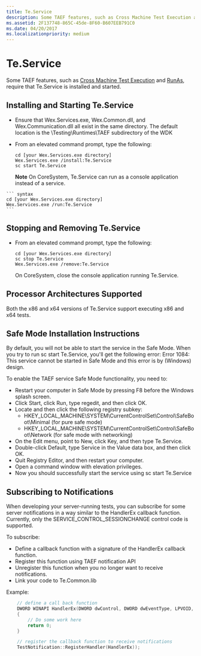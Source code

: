 ```yaml
---
title: Te.Service
description: Some TAEF features, such as Cross Machine Test Execution and RunAs, require that Te.Service is installed and started.
ms.assetid: 2F137748-865C-45de-8F60-B607EEB791C0
ms.date: 04/20/2017
ms.localizationpriority: medium
---
```


# Te.Service


Some TAEF features, such as [Cross Machine Test Execution](cross-machine-execution.md) and [RunAs](runas.md), require that Te.Service is installed and started.

## <span id="installing_and_starting_te.service"></span><span id="INSTALLING_AND_STARTING_TE.SERVICE"></span>Installing and Starting Te.Service


-   Ensure that Wex.Services.exe, Wex.Common.dll, and Wex.Communication.dll all exist in the same directory. The default location is the \\Testing\\Runtimes\\TAEF subdirectory of the WDK
-   From an elevated command prompt, type the following:

    ``` syntax
    cd [your Wex.Services.exe directory]
    Wex.Services.exe /install:Te.Service
    sc start Te.Service
    ```

    **Note**  On CoreSystem, Te.Service can run as a console application instead of a service.



~~~
``` syntax
cd [your Wex.Services.exe directory]
Wex.Services.exe /run:Te.Service
```
~~~

## <span id="stopping_and_removing_te.service"></span><span id="STOPPING_AND_REMOVING_TE.SERVICE"></span>Stopping and Removing Te.Service


-   From an elevated command prompt, type the following:

    ``` syntax
    cd [your Wex.Services.exe directory]
    sc stop Te.Service
    Wex.Services.exe /remove:Te.Service
    ```

    On CoreSystem, close the console application running Te.Service.

## <span id="Processor_Architectures_Supported"></span><span id="processor_architectures_supported"></span><span id="PROCESSOR_ARCHITECTURES_SUPPORTED"></span>Processor Architectures Supported


Both the x86 and x64 versions of Te.Service support executing x86 and x64 tests.

## <span id="Safe_Mode_Installation_Instructions"></span><span id="safe_mode_installation_instructions"></span><span id="SAFE_MODE_INSTALLATION_INSTRUCTIONS"></span>Safe Mode Installation Instructions


By default, you will not be able to start the service in the Safe Mode. When you try to run sc start Te.Service, you'll get the following error: Error 1084: This service cannot be started in Safe Mode and this error is by (Windows) design.

To enable the TAEF service Safe Mode functionality, you need to:

-   Restart your computer in Safe Mode by pressing F8 before the Windows splash screen.
-   Click Start, click Run, type regedit, and then click OK.
-   Locate and then click the following registry subkey:
    -   HKEY\_LOCAL\_MACHINE\\SYSTEM\\CurrentControlSet\\Control\\SafeBoot\\Minimal (for pure safe mode)
    -   HKEY\_LOCAL\_MACHINE\\SYSTEM\\CurrentControlSet\\Control\\SafeBoot\\Network (for safe mode with networking)
-   On the Edit menu, point to New, click Key, and then type Te.Service.
-   Double-click Default, type Service in the Value data box, and then click OK.
-   Quit Registry Editor, and then restart your computer.
-   Open a command window with elevation privileges.
-   Now you should successfully start the service using sc start Te.Service

## <span id="Subscribing_to_Notifications"></span><span id="subscribing_to_notifications"></span><span id="SUBSCRIBING_TO_NOTIFICATIONS"></span>Subscribing to Notifications


When developing your server-running tests, you can subscribe for some server notifications in a way similar to the HandlerEx callback function. Currently, only the SERVICE\_CONTROL\_SESSIONCHANGE control code is supported.

To subscribe:

-   Define a callback function with a signature of the HandlerEx callback function.
-   Register this function using TAEF notification API
-   Unregister this function when you no longer want to receive notifications.
-   Link your code to Te.Common.lib

Example:

```cpp
    // define a call back function
    DWORD WINAPI HandlerEx(DWORD dwControl, DWORD dwEventType, LPVOID, LPVOID)
    {
        // Do some work here
        return 0;
    }

    // register the callback function to receive notifications
    TestNotification::RegisterHandler(HandlerEx));
```










